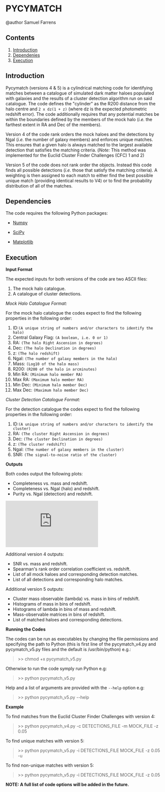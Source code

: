 PYCYMATCH
==================

@author Samuel Farrens

Contents
------------
1. [Introduction](#intro_anchor)
2. [Dependenies](#depend_anchor)
3. [Execution](#exe_anchor)

<a name="intro_anchor"></a>
Introduction
------------
Pycymatch (versions 4 & 5) is a cylindrical matching code for identifying
matches between a catalogue of simulated dark matter haloes populated with
galaxies and the results of a cluster detection algorithm run on said
catalogue. The code defines the "cylinder" as the R200 distance from the halo
centre and `2 x dz(1 + z)` (where dz is the expected photometric redshift error).
The code additionally requires that any potential matches be within the
boundaries defined by the members of the mock halo (*i.e.* the farthest extent in
RA and Dec of the members).

Version 4 of the code rank orders the mock haloes and the detections by Ngal
(*i.e.* the number of galaxy members) and enforces unique matches. This ensures
that a given halo is always matched to the largest available detection that
satisfies the matching criteria. (*Note:* This method was implemented for the
Euclid Cluster Finder Challenges (CFC) 1 and 2)

Version 5 of the code does not rank order the objects. Instead this code finds
all possible detections (*i.e.* those that satisfy the matching criteria). A
weighting is then assigned to each match to either find the best possible
unique match (providing identical results to V4) or to find the probability
distribution of all of the matches.


<a name="depend_anchor"></a>
Dependencies
------------

The code requires the following Python packages:

* <a href="http://www.numpy.org/" target="_blank">Numpy</a>

* <a href="http://www.scipy.org/" target="_blank">SciPy</a>

* <a href="http://matplotlib.org/" target="_blank">Matplotlib</a>

<a name="exe_anchor"></a>
Execution
------------

**Input Format**

The expected inputs for both versions of the code are two ASCII files:

1. The mock halo catalogue.
2. A catalogue of cluster detections.

*Mock Halo Catalogue Format:*

For the mock halo catalogue the codes expect to find the following properties
in the following order:

1. ID:`(A unique string of numbers and/or characters to identify the halo)`
2. Central Galaxy Flag: `(A boolean, i.e. 0 or 1)`
3. RA: `(The halo Right Ascension in degrees)`
4. Dec: `(The halo Declination in degrees)`
5. z: `(The halo redshift)`
6. Ngal: `(The number of galaxy members in the halo)`
7. Mass: `(Log10 of the halo mass)`
8. R200: `(R200 of the halo in arcminutes)`
9. Min RA: `(Minimum halo member RA)`
10. Max RA: `(Maximum halo member RA)`
11. Min Dec: `(Minimum halo member Dec)`
12. Max Dec: `(Maximum halo member Dec)`

*Cluster Detection Catalogue Format:*

For the detection catalogue the codes expect to find the following properties
in the following order:

1. ID:`(A unique string of numbers and/or characters to identify the cluster)`
2. RA: `(The cluster Right Ascension in degrees)`
3. Dec: `(The cluster Declination in degrees)`
4. z: `(The cluster redshift)`
5. Ngal: `(The number of galaxy members in the cluster)`
6. SNR: `(The signal-to-noise ratio of the cluster)`

**Outputs**

Both codes output the following plots:

* Completeness vs. mass and redshift.
* Completeness vs. Ngal (halo) and redshift.
* Purity vs. Ngal (detection) and redshift.

![alt text](https://github.com/sfarrens/pycymatch/tree/master/figures/completeness_mass_plot.pdf "Example Figure")

Additional version 4 outputs:

* SNR vs. mass and redshift.
* Spearman's rank order correlation coefficient vs. redshift.
* List of all mock haloes and corresponding detection matches.
* List of all detections and corresponding halo matches.

Additional version 5 outputs:

* Cluster mass observable (lambda) vs. mass in bins of redshift.
* Histograms of mass in bins of redshift.
* Histograms of lambda in bins of mass and redshift.
* Mass-observable matrices in bins of redshift.
* List of matched haloes and corresponding detections.

**Running the Codes**

The codes can be run as executables by changing the file permissions
and specifying the path to Python (this is first line of the
pycymatch_v4.py and pycymatch_v5.py files and the default is /usr/bin/python)
e.g.:

> \>\> chmod +x pycymatch_v5.py

Otherwise to run the code symply run Python e.g:

> \>\> python pycymatch_v5.py

Help and a list of arguments are provided with the `--help` option e.g:

> \>\> python pycymatch_v5.py --help

**Example**

To find matches from the Euclid Cluster Finder Challenges with version 4:

> \>\> python pycymatch_v4.py -c DETECTIONS_FILE -m MOCK_FILE -z 0.05

To find unique matches with version 5:

> \>\> python pycymatch_v5.py -i DETECTIONS_FILE MOCK_FILE -z 0.05 -u

To find non-unique matches with version 5:

> \>\> python pycymatch_v5.py -i DETECTIONS_FILE MOCK_FILE -z 0.05

**NOTE: A full list of code options will be added in the future.**
